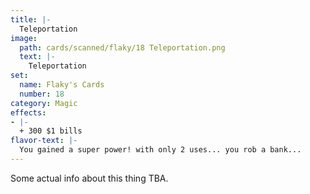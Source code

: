```yaml
---
title: |-
  Teleportation
image: 
  path: cards/scanned/flaky/18 Teleportation.png
  text: |-
    Teleportation
set:
  name: Flaky's Cards
  number: 18
category: Magic
effects: 
- |-
  + 300 $1 bills
flavor-text: |-
  You gained a super power! with only 2 uses... you rob a bank...
---
```

Some actual info about this thing TBA.
